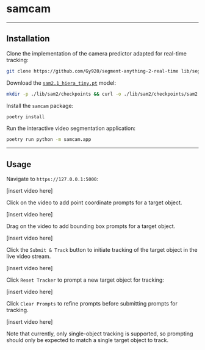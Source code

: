 # samcam
___
## Installation

Clone the implementation of the camera predictor adapted for real-time tracking:
```bash
git clone https://github.com/Gy920/segment-anything-2-real-time lib/segment-anything-2-real-time
```
Download the [`sam2.1_hiera_tiny.pt`]() model:
```bash
mkdir -p ./lib/sam2/checkpoints && curl -o ./lib/sam2/checkpoints/sam2.1_hiera_tiny.pt https://dl.fbaipublicfiles.com/segment_anything_2/092824/sam2.1_hiera_tiny.pt
```
Install the `samcam` package:
```bash
poetry install
```
Run the interactive video segmentation application:
```bash
poetry run python -m samcam.app
```
___
## Usage
Navigate to `https://127.0.0.1:5000`:

[insert video here]

Click on the video to add point coordinate prompts for a target object.

[insert video here]

Drag on the video to add bounding box prompts for a target object.

[insert video here]

Click the `Submit & Track` button to initiate tracking of the target object in the live video stream.

[insert video here]

Click `Reset Tracker` to prompt a new target object for tracking:

[insert video here]

Click `Clear Prompts` to refine prompts before submitting prompts for tracking.

[insert video here]

Note that currently, only single-object tracking is supported, so prompting should only be expected to match a single target object to track.

